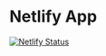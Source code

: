 # Netlify App
[![Netlify Status](https://api.netlify.com/api/v1/badges/8168fe3f-1ff8-470f-94f7-3002398907b3/deploy-status)](https://app.netlify.com/sites/video-padot/deploys)
